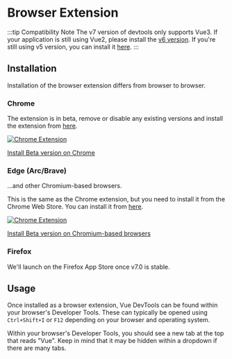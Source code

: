 # Browser Extension

:::tip Compatibility Note
The v7 version of devtools only supports Vue3. If your application is still using Vue2, please install the [v6 version](https://chromewebstore.google.com/detail/vuejs-devtools/iaajmlceplecbljialhhkmedjlpdblhp?utm_source=ext_sidebar?utm_source=ext_sidebar). If you're still using v5 version, you can install it [here](https://chromewebstore.google.com/detail/vuejs-devtools-v5/hkddcnbhifppgmfgflgaelippbigjpjo).
:::

## Installation

Installation of the browser extension differs from browser to browser.

### Chrome

The extension is in beta, remove or disable any existing versions and install the extension from [here](https://chromewebstore.google.com/detail/vuejs-devtools-beta/ljjemllljcmogpfapbkkighbhhppjdbg?utm_source=ext_sidebar).

 <div
  class="w-83 group cursor-pointer list-none rounded pr-5 hover:b-$vp-c-brand-1"
  border="~ solid base" flex="~ flex-row items-center"
>
  <a
    href="https://chromewebstore.google.com/detail/vuejs-devtools-beta/ljjemllljcmogpfapbkkighbhhppjdbg?utm_source=ext_sidebar"
    class="group text-! h-full w-full flex cursor-pointer list-none items-center rounded pr-5 hover:b-$vp-c-brand-1 text-$vp-c-text-1! decoration-none!"
    target="_blank"
  >
    <img src="/features/chrome-logo.svg" alt="Chrome Extension" class="mx-2 h-10">
    <p class="group-hover:text-$vp-c-brand-1">
      Install Beta version on Chrome
    </p>
  </a>
</div>

### Edge (Arc/Brave)

...and other Chromium-based browsers.

This is the same as the Chrome extension, but you need to install it from the Chrome Web Store. You can install it from [here](https://chromewebstore.google.com/detail/vuejs-devtools-beta/ljjemllljcmogpfapbkkighbhhppjdbg?utm_source=ext_sidebar).

 <div
  class="w-123 group cursor-pointer list-none rounded pr-5 hover:b-$vp-c-brand-1"
  border="~ solid base" flex="~ flex-row items-center"
>
  <a
    href="https://chromewebstore.google.com/detail/vuejs-devtools-beta/ljjemllljcmogpfapbkkighbhhppjdbg?utm_source=ext_sidebar"
    class="group text-! h-full w-full flex cursor-pointer list-none items-center rounded pr-5 hover:b-$vp-c-brand-1 text-$vp-c-text-1! decoration-none!"
    target="_blank"
  >
    <img src="/features/chromium-logo.svg" alt="Chrome Extension" class="mx-2 h-10">
    <p class="group-hover:text-$vp-c-brand-1">
      Install Beta version on Chromium-based browsers
    </p>
  </a>
</div>

### Firefox

We'll launch on the Firefox App Store once v7.0 is stable.

## Usage
Once installed as a browser extension, Vue DevTools can be found within your browser's Developer Tools. These can typically be opened using `Ctrl+Shift+I` or `F12` depending on
your browser and operating system.

Within your browser's Developer Tools, you should see a new tab at the top that reads "Vue". Keep in mind that it may be hidden within a dropdown if there are many tabs.
